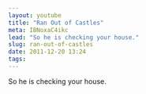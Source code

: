```yaml
---
layout: youtube 
title: "Ran Out of Castles"
meta: IBNoxaC4ikc
lead: "So he is checking your house." 
slug: ran-out-of-castles
date: 2011-12-20 13:24
tags:
---
```

So he is checking your house.